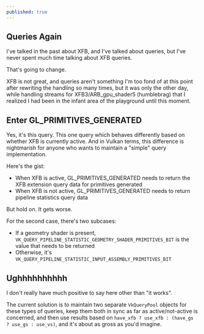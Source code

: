 ```yaml
---
published: true
---
```

## Queries Again

I've talked in the past about XFB, and I've talked about queries, but I've never spent much time talking about XFB queries.

That's going to change.

XFB is not great, and queries aren't something I'm too fond of at this point after rewriting the handling so many times, but it was only the other day, while handling streams for XFB3/ARB_gpu_shader5 (humblebrag) that I realized I had been in the infant area of the playground until this moment.

## Enter GL_PRIMITIVES_GENERATED
Yes, it's this query. This one query which behaves differently based on whether XFB is currently active. And in Vulkan terms, this difference is nightmarish for anyone who wants to maintain a "simple" query implementation.

Here's the gist:
* When XFB is active, GL_PRIMITIVES_GENERATED needs to return the XFB extension query data for primitives generated
* When XFB is not active, GL_PRIMITIVES_GENERATED needs to return pipeline statistics query data

But hold on. It gets worse.

For the second case, there's two subcases:
* If a geometry shader is present, `VK_QUERY_PIPELINE_STATISTIC_GEOMETRY_SHADER_PRIMITIVES_BIT` is the value that needs to be returned
* Otherwise, it's `VK_QUERY_PIPELINE_STATISTIC_INPUT_ASSEMBLY_PRIMITIVES_BIT`

## Ughhhhhhhhhh
I don't really have much positive to say here other than "it works".

The current solution is to maintain two separate `VkQueryPool` objects for these types of queries, keep them both in sync as far as active/not-active is concerned, and then use results based on `have_xfb ? use_xfb : (have_gs ? use_gs : use_vs)`, and it's about as gross as you'd imagine.
